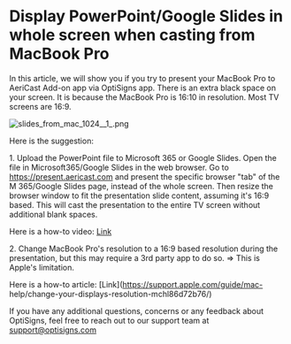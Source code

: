# Display PowerPoint/Google Slides in whole screen when casting from MacBook Pro

In this article, we will show you if you try to present your MacBook Pro to
AeriCast Add-on app via OptiSigns app. There is an extra black space on your
screen. It is because the MacBook Pro is 16:10 in resolution. Most TV screens
are 16:9.

![slides_from_mac_1024__1_.png](https://support.optisigns.com/hc/article_attachments/17112058418323)

Here is the suggestion:

1\. Upload the PowerPoint file to Microsoft 365 or Google Slides. Open the
file in Microsoft365/Google Slides in the web browser. Go to
<https://present.aericast.com> and present the specific browser "tab" of the M
365/Google Slides page, instead of the whole screen. Then resize the browser
window to fit the presentation slide content, assuming it's 16:9 based. This
will cast the presentation to the entire TV screen without additional blank
spaces.

Here is a how-to video:
[Link](https://www.loom.com/share/48181e8a857342b5b890c9bb497dfe62)

2\. Change MacBook Pro's resolution to a 16:9 based resolution during the
presentation, but this may require a 3rd party app to do so. => This is
Apple's limitation.

Here is a how-to article: [Link](https://support.apple.com/guide/mac-
help/change-your-displays-resolution-mchl86d72b76/)

If you have any additional questions, concerns or any feedback about
OptiSigns, feel free to reach out to our support team at
[support@optisigns.com](mailto:support@optisigns.com)

